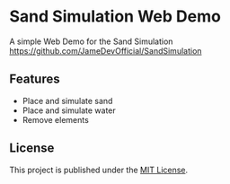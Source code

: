 # Sand Simulation Web Demo
A simple Web Demo for the Sand Simulation https://github.com/JameDevOfficial/SandSimulation

## Features
- Place and simulate sand
- Place and simulate water
- Remove elements

## License
This project is published under the [MIT License](LICENSE). 
